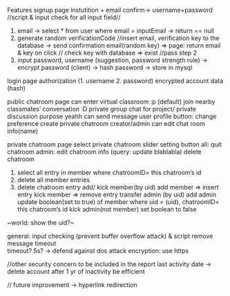 Features
signup page
instutition + email
confirm→ username+password
//script & input check for all input field//

1. email -> select * from user where email = inputEmail -> return == null
2. generate random verificationCode
//insert email, verification key to the database
-> send confirmation email(random key) => page: return email & key on click
// check key with database => exist
//pass step 2
3. input password, username (suggestion, password strength rule)
-> encrypt password (client)
-> hash password -> store in mysql

login page
authorization (1. username 2. password)
encrypted account data (hash)


public chatroom page
can enter virtual classroom :p (default)
join nearby classmates’ conversation :D
private group chat
for project/ private discussion purpose yeahh
can send message 
user profile button:
change preference
create private chatroom
creator/admin can edit chat room info(name)

private chatroom page
select private chatroom slider
setting button 
all: quit chatroom
admin:
edit chatroom info (query: update blablabla)
delete chatroom
1. select all entry in member where chatroomID= this chatroom’s id
2. delete all member entries
3. delete chatroom entry 
add/ kick member(by uid)
add member => insert entry
kick member => remove entry
transfer admin (by uid)
add admin
update boolean(set to true) of member where uid = (uid), chatroomID= this chatroom’s id
kick admin(not member)
set boolean to false

~world: show the uid?~

general: input checking (prevent buffer overflow attack) & script remove
message timeout		
timeout? 5s? -> defend against dos attack
encryption: use https

//other security concern to be included in the report
last activity date -> delete account after 1 yr of inactivity
be efficient


// future improvement
-> hyperlink redirection
